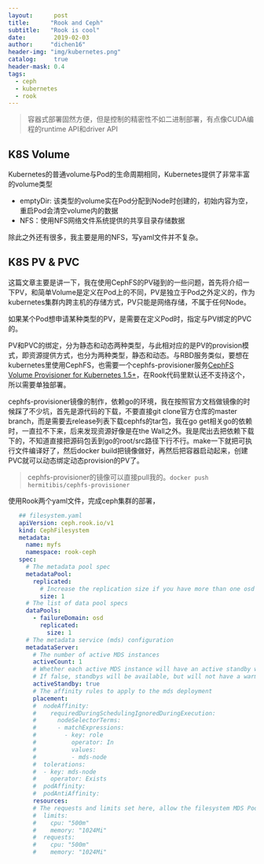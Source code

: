 ```yaml
---
layout:      post
title:      "Rook and Ceph"
subtitle:   "Rook is cool"
date:        2019-02-03
author:     "dichen16"
header-img: "img/kubernetes.png"
catalog:     true
header-mask: 0.4
tags:
  - ceph
  - kubernetes
  - rook
---
```


> 容器式部署固然方便，但是控制的精密性不如二进制部署，有点像CUDA编程的runtime API和driver API

## K8S Volume

Kubernetes的普通volume与Pod的生命周期相同，Kubernetes提供了非常丰富的volume类型

- emptyDir: 该类型的volume实在Pod分配到Node时创建的，初始内容为空，重启Pod会清空volume内的数据
- NFS：使用NFS网络文件系统提供的共享目录存储数据

除此之外还有很多，我主要是用的NFS，写yaml文件并不复杂。

## K8S PV & PVC

这篇文章主要是讲一下，我在使用CephFS的PV碰到的一些问题，首先将介绍一下PV，和简单Volume是定义在Pod上的不同，PV是独立于Pod之外定义的，作为kubernetes集群内跨主机的存储方式，PV只能是网络存储，不属于任何Node。

如果某个Pod想申请某种类型的PV，是需要在定义Pod时，指定与PV绑定的PVC的。

PV和PVC的绑定，分为静态和动态两种类型，与此相对应的是PV的provision模式，即资源提供方式，也分为两种类型，静态和动态。与RBD服务类似，要想在kubernetes里使用CephFS，也需要一个cephfs-provisioner服务[CephFS Volume Provisioner for Kubernetes 1.5+](https://github.com/kubernetes-incubator/external-storage/tree/master/ceph/cephfs)，在Rook代码里默认还不支持这个，所以需要单独部署。

cephfs-provisioner镜像的制作，依赖go的环境，我在按照官方文档做镜像的时候踩了不少坑，首先是源代码的下载，不要直接git clone官方仓库的master branch，而是需要去release列表下载cephfs的tar包，我在go get相关go的依赖时，一直拉不下来，后来发现资源好像是在the Wall之外。我是爬出去把依赖下载下的，不知道直接把源码包丢到go的root/src路径下行不行。make一下就把可执行文件编译好了，然后docker build把镜像做好，再然后把容器启动起来，创建PVC就可以动态绑定动态provision的PV了。

> cephfs-provisioner的镜像可以直接pull我的。`docker push hermitibis/cephfs-provisioner`

使用Rook两个yaml文件，完成ceph集群的部署，

```yaml
   ## filesystem.yaml
   apiVersion: ceph.rook.io/v1
   kind: CephFilesystem
   metadata:
     name: myfs
     namespace: rook-ceph
   spec:
     # The metadata pool spec
     metadataPool:
       replicated:
         # Increase the replication size if you have more than one osd
         size: 1
     # The list of data pool specs
     dataPools:
       - failureDomain: osd
         replicated:
           size: 1
     # The metadata service (mds) configuration
     metadataServer:
       # The number of active MDS instances
       activeCount: 1
       # Whether each active MDS instance will have an active standby with a warm metadata cache for faster failover.
       # If false, standbys will be available, but will not have a warm cache.
       activeStandby: true
       # The affinity rules to apply to the mds deployment
       placement:
       #  nodeAffinity:
       #    requiredDuringSchedulingIgnoredDuringExecution:
       #      nodeSelectorTerms:
       #      - matchExpressions:
       #        - key: role
       #          operator: In
       #          values:
       #          - mds-node
       #  tolerations:
       #  - key: mds-node
       #    operator: Exists
       #  podAffinity:
       #  podAntiAffinity:
       resources:
       # The requests and limits set here, allow the filesystem MDS Pod(s) to use half of one CPU core and 1 gigabyte of memory
       #  limits:
       #    cpu: "500m"
       #    memory: "1024Mi"
       #  requests:
       #    cpu: "500m"
       #    memory: "1024Mi"
   ```

